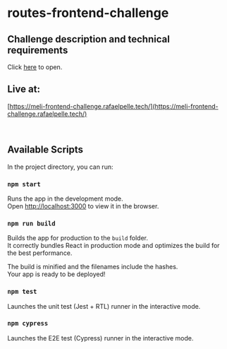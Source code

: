 # routes-frontend-challenge

## Challenge description and technical requirements

Click [here](challenge.pdf) to open.

## Live at:

[https://meli-frontend-challenge.rafaelpelle.tech/](https://meli-frontend-challenge.rafaelpelle.tech/)

<br>

## Available Scripts

In the project directory, you can run:

### `npm start`

Runs the app in the development mode.\
Open [http://localhost:3000](http://localhost:3000) to view it in the browser.

### `npm run build`

Builds the app for production to the `build` folder.\
It correctly bundles React in production mode and optimizes the build for the best performance.

The build is minified and the filenames include the hashes.\
Your app is ready to be deployed!

### `npm test`

Launches the unit test (Jest + RTL) runner in the interactive mode.

### `npm cypress`

Launches the E2E test (Cypress) runner in the interactive mode.
